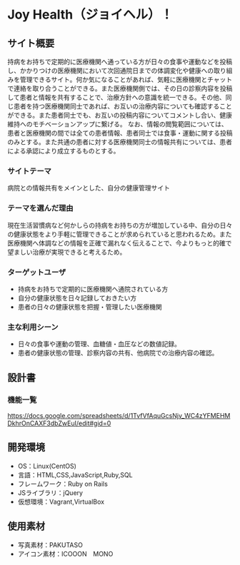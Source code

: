 # Joy Health（ジョイヘル）！

## サイト概要
持病をお持ちで定期的に医療機関へ通っている方が日々の食事や運動などを投稿し、かかりつけの医療機関において次回通院日までの体調変化や健康への取り組みを管理できるサイト。何か気になることがあれば、気軽に医療機関とチャットで連絡を取り合うことができる。また医療機関側では、その日の診察内容を投稿して患者と情報を共有することで、治療方針への意識を統一できる。その他、同じ患者を持つ医療機関同士であれば、お互いの治療内容についても確認することができる。また患者同士でも、お互いの投稿内容についてコメントし合い、健康維持へのモチベーションアップに繋げる。
なお、情報の閲覧範囲については、患者と医療機関の間では全ての患者情報、患者同士では食事・運動に関する投稿のみとする。また共通の患者に対する医療機関同士の情報共有については、患者による承認により成立するものとする。

### サイトテーマ
病院との情報共有をメインとした、自分の健康管理サイト

### テーマを選んだ理由
現在生活習慣病など何かしらの持病をお持ちの方が増加している中、自分の日々の健康状態をより手軽に管理できることが求められていると思われるため。また医療機関へ体調などの情報を正確で漏れなく伝えることで、今よりもっと的確で望ましい治療が実現できると考えるため。

### ターゲットユーザ
- 持病をお持ちで定期的に医療機関へ通院されている方
- 自分の健康状態を日々記録しておきたい方
- 患者の日々の健康状態を把握・管理したい医療機関

### 主な利用シーン
- 日々の食事や運動の管理、血糖値・血圧などの数値記録。
- 患者の健康状態の管理、診察内容の共有、他病院での治療内容の確認。

## 設計書

### 機能一覧
https://docs.google.com/spreadsheets/d/1TvfVfAquGcsNjv_WC4zYFMEHMDkhrOnCAXF3dbZwEuI/edit#gid=0

## 開発環境
- OS：Linux(CentOS)
- 言語：HTML,CSS,JavaScript,Ruby,SQL
- フレームワーク：Ruby on Rails
- JSライブラリ：jQuery
- 仮想環境：Vagrant,VirtualBox

## 使用素材
- 写真素材：PAKUTASO
- アイコン素材：ICOOON　MONO
